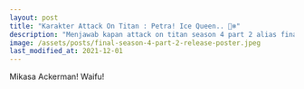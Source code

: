 ```yaml
---
layout: post
title: "Karakter Attack On Titan : Petra! Ice Queen.. 👸❄️"
description: "Menjawab kapan attack on titan season 4 part 2 alias final season bagian terakhir, yaitu 9 Januari 2022. Shinzou wo Sasageyo! ⚔️"
image: /assets/posts/final-season-4-part-2-release-poster.jpeg
last_modified_at: 2021-12-01
---
```


Mikasa Ackerman! Waifu!
